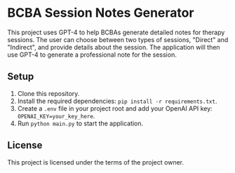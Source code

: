 # BCBA Session Notes Generator

This project uses GPT-4 to help BCBAs generate detailed notes for therapy sessions. The user can choose between two types of sessions, "Direct" and "Indirect", and provide details about the session. The application will then use GPT-4 to generate a professional note for the session.

## Setup

1. Clone this repository.
2. Install the required dependencies: `pip install -r requirements.txt`.
3. Create a `.env` file in your project root and add your OpenAI API key: `OPENAI_KEY=your_key_here`.
4. Run `python main.py` to start the application.

## License

This project is licensed under the terms of the project owner.
